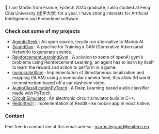 

👋 I am Martin from France, Epitech 2024 graduate, I also studied at Feng Chia University (逢甲大學) for a year. I have strong interests for Artificial Intelligence and Embedded software.

### Check out some of my projects

- [AgenticSeek](https://github.com/Fosowl/agenticSeek) : An open source, locally run alternative to Manus AI.
- [SoundGan](https://github.com/Fosowl/SoundGan) : A pipeline for Training a GAN  (Generative Adversarial Network) to generate sounds.
- [ReinforcementLearningGym](https://github.com/Fosowl/ReinforcementLearningGym) : A solution to some of openAI gym's problems using Reinforcement Learning, an agent has to learn by itself to learn the reward and action to perform in a game.
- [monocularSlam](https://github.com/Fosowl/monocularSlam) : Implementation of Simultaneous localization and mapping (SLAM) using a monocular camera feed, this allow 3d world reconstruction based off a car dashcam video.
- [AudioClassificationPyTorch](https://github.com/Fosowl/AudioClassificationPyTorch) : A Deep Learning based audio classifier made with PyTorch.
-  [Circuit Simulator](https://github.com/Fosowl/CircuitSimulator) : An electronic circuit simulator build in C++.
- [Reddittech](https://github.com/Fosowl/Reddittech) : Implementation of Reddit-like mobile app in react native.

### Contact

Feel free to contact me at this email adress : martin.legrand@epitech.eu
